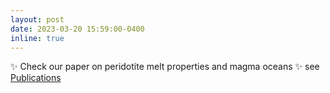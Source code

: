 ```yaml
---
layout: post
date: 2023-03-20 15:59:00-0400
inline: true
---
```


:sparkles: Check our paper on peridotite melt properties and magma oceans :sparkles: see [Publications](publications)

